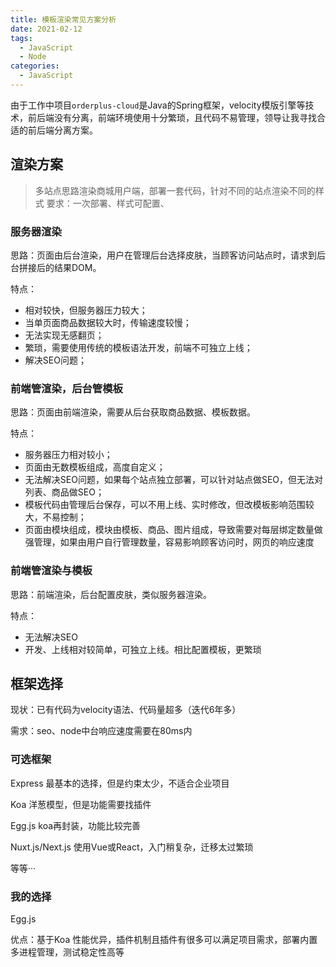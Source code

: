 ```yaml
---
title: 模板渲染常见方案分析
date: 2021-02-12
tags: 
  - JavaScript
  - Node
categories: 
  - JavaScript
---
```


由于工作中项目`orderplus-cloud`是Java的Spring框架，velocity模版引擎等技术，前后端没有分离，前端环境使用十分繁琐，且代码不易管理，领导让我寻找合适的前后端分离方案。

<!-- more -->

## 渲染方案

> 多站点思路渲染商城用户端，部署一套代码，针对不同的站点渲染不同的样式
> 要求：一次部署、样式可配置、

### 服务器渲染

思路：页面由后台渲染，用户在管理后台选择皮肤，当顾客访问站点时，请求到后台拼接后的结果DOM。

特点：

- 相对较快，但服务器压力较大；
- 当单页面商品数据较大时，传输速度较慢；
- 无法实现无感翻页；
- 繁琐，需要使用传统的模板语法开发，前端不可独立上线；
- 解决SEO问题；

### 前端管渲染，后台管模板

思路：页面由前端渲染，需要从后台获取商品数据、模板数据。

特点：

- 服务器压力相对较小；
- 页面由无数模板组成，高度自定义；
- 无法解决SEO问题，如果每个站点独立部署，可以针对站点做SEO，但无法对列表、商品做SEO；
- 模板代码由管理后台保存，可以不用上线、实时修改，但改模板影响范围较大，不易控制；
- 页面由模块组成，模块由模板、商品、图片组成，导致需要对每层绑定数量做强管理，如果由用户自行管理数量，容易影响顾客访问时，网页的响应速度

### 前端管渲染与模板

思路：前端渲染，后台配置皮肤，类似服务器渲染。

特点：

- 无法解决SEO
- 开发、上线相对较简单，可独立上线。相比配置模板，更繁琐

## 框架选择

现状：已有代码为velocity语法、代码量超多（迭代6年多）

需求：seo、node中台响应速度需要在80ms内

### 可选框架

Express 最基本的选择，但是约束太少，不适合企业项目

Koa 洋葱模型，但是功能需要找插件

Egg.js koa再封装，功能比较完善

Nuxt.js/Next.js 使用Vue或React，入门稍复杂，迁移太过繁琐

等等···

### 我的选择

Egg.js

优点：基于Koa 性能优异，插件机制且插件有很多可以满足项目需求，部署内置多进程管理，测试稳定性高等
